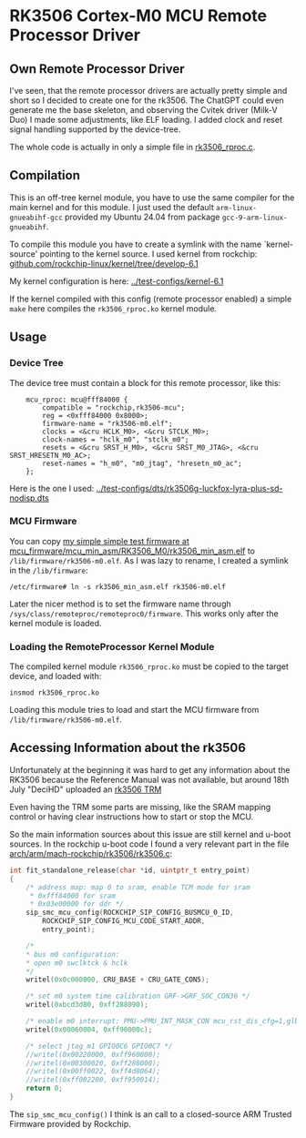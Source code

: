 # RK3506 Cortex-M0 MCU Remote Processor Driver

## Own Remote Processor Driver

I've seen, that the remote processor drivers are actually pretty simple and short so I decided to create one for the rk3506. The ChatGPT could even generate me the base skeleton, and observing the Cvitek driver (Milk-V Duo) I made some adjustments, like ELF loading. I added clock and reset signal handling supported by the device-tree.

The whole code is actually in only a simple file in [rk3506_rproc.c](rk3506_rproc.c).

## Compilation
This is an off-tree kernel module, you have to use the same compiler for the main kernel and for this module.
I just used the default `arm-linux-gnueabihf-gcc` provided my Ubuntu 24.04 from package `gcc-9-arm-linux-gnueabihf`.

To compile this module you have to create a symlink with the name `kernel-source' pointing to the kernel source.
I used kernel from rockchip: [github.com/rockchip-linux/kernel/tree/develop-6.1](https://github.com/rockchip-linux/kernel/tree/develop-6.1)

My kernel configuration is here: [../test-configs/kernel-6.1](../test-configs/kernel-6.1)

If the kernel compiled with this config (remote processor enabled) a simple `make` here compiles the `rk3506_rproc.ko` kernel module.

## Usage

### Device Tree
The device tree must contain a block for this remote processor, like this:
```dts
	mcu_rproc: mcu@fff84000 {
		compatible = "rockchip,rk3506-mcu";
		reg = <0xfff84000 0x8000>;
		firmware-name = "rk3506-m0.elf";
		clocks = <&cru HCLK_M0>, <&cru STCLK_M0>;
		clock-names = "hclk_m0", "stclk_m0";
		resets = <&cru SRST_H_M0>, <&cru SRST_M0_JTAG>, <&cru SRST_HRESETN_M0_AC>;
		reset-names = "h_m0", "m0_jtag", "hresetn_m0_ac";
	};
```

Here is the one I used: [../test-configs/dts/rk3506g-luckfox-lyra-plus-sd-nodisp.dts](../test-configs/dts/rk3506g-luckfox-lyra-plus-sd-nodisp.dts)

### MCU Firmware
You can copy [my simple simple test firmware at mcu_firmware/mcu_min_asm/RK3506_M0/rk3506_min_asm.elf](../mcu_firmware/mcu_min_asm/RK3506_M0/rk3506_min_asm.elf) to `/lib/firmware/rk3506-m0.elf`. As I was lazy to rename, I created a symlink in the `/lib/firmware`:
```
/etc/firmware# ln -s rk3506_min_asm.elf rk3506-m0.elf
```
Later the nicer method is to set the firmware name through `/sys/class/remoteproc/remoteproc0/firmware`.
This works only after the kernel module is loaded.

### Loading the RemoteProcessor Kernel Module
The compiled kernel module `rk3506_rproc.ko` must be copied to the target device, and loaded with:
```
insmod rk3506_rproc.ko
```
Loading this module tries to load and start the MCU firmware from `/lib/firmware/rk3506-m0.elf`. 

## Accessing Information about the rk3506

Unfortunately at the beginning it was hard to get any information about the RK3506 because the Reference Manual
was not available, but around 18th July "DeciHD" uploaded an [rk3506 TRM](https://github.com/DeciHD/rockchip_docs/tree/main/rk3506)

Even having the TRM some parts are missing, like the SRAM mapping control or having clear instructions how to start or stop the MCU.

So the main information sources about this issue are still kernel and u-boot sources.
In the rockchip u-boot code I found a very relevant part in the file [arch/arm/mach-rockchip/rk3506/rk3506.c](https://github.com/rockchip-linux/u-boot/blob/next-dev/arch/arm/mach-rockchip/rk3506/rk3506.c):

```C
int fit_standalone_release(char *id, uintptr_t entry_point)
{
	/* address map: map 0 to sram, enable TCM mode for sram
	 * 0xfff84000 for sram
	 * 0x03e00000 for ddr */
	sip_smc_mcu_config(ROCKCHIP_SIP_CONFIG_BUSMCU_0_ID,
		ROCKCHIP_SIP_CONFIG_MCU_CODE_START_ADDR,
		entry_point);

	/*
	* bus m0 configuration:
	* open m0 swclktck & hclk
	*/
	writel(0x0c000000, CRU_BASE + CRU_GATE_CON5);

	/* set m0 system time calibration GRF->GRF_SOC_CON36 */
	writel(0xbcd3d80, 0xff288090);

	/* enable m0 interrupt: PMU->PMU_INT_MASK_CON mcu_rst_dis_cfg=1,glb_int_mask_mcu=0 */
	writel(0x00060004, 0xff90000c);

	/* select jtag m1 GPIO0C6 GPIO0C7 */
	//writel(0x00220000, 0xff960000);
	//writel(0x00300020, 0xff288000);
	//writel(0x00ff0022, 0xff4d8064);
	//writel(0xff002200, 0xff950014);
	return 0;
}
```

The `sip_smc_mcu_config()` I think is an call to a closed-source ARM Trusted Firmware provided by Rockchip.

